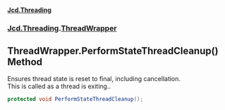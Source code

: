 #### [Jcd.Threading](index.md 'index')
### [Jcd.Threading](Jcd.Threading.md 'Jcd.Threading').[ThreadWrapper](Jcd.Threading.ThreadWrapper.md 'Jcd.Threading.ThreadWrapper')

## ThreadWrapper.PerformStateThreadCleanup() Method

Ensures thread state is reset to final, including cancellation.  
This is called as a thread is exiting..

```csharp
protected void PerformStateThreadCleanup();
```